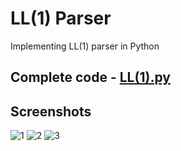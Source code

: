 # LL(1) Parser
Implementing LL(1) parser in Python

Complete code - [LL(1).py](https://github.com/Vaibhav67979/LL-1-Parser/blob/35da8ab1eb8ee877c3081eaa5ccb00216c9510e7/LL1.py)
---

## Screenshots

![1](https://github.com/Vaibhav67979/LL-1-Parser/blob/7cd3f391b5c80218935b70943a54da12c05a0646/ScreenShots/ss1.png)
![2](https://github.com/Vaibhav67979/LL-1-Parser/blob/7cd3f391b5c80218935b70943a54da12c05a0646/ScreenShots/ss2.png)
![3](https://github.com/Vaibhav67979/LL-1-Parser/blob/7cd3f391b5c80218935b70943a54da12c05a0646/ScreenShots/ss3.png)
